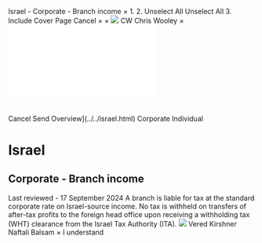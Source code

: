 Israel - Corporate - Branch income
×
1.
2.
Unselect All
Unselect All
3.
Include Cover Page
Cancel
×
×
![](../../-/media/world-wide-tax-summaries/attachments/global---chris-wooley.ashx%3Frev=ac5e5f3223b34096b1afc2a6009c7320&revision=ac5e5f32-23b3-4096-b1af-c2a6009c7320&hash=859B7ADC84DC2CBEC9760E9E6EE7DE6D0A8BFCDF)
CW
Chris Wooley
×
![](branch-income.html)
######
Cancel
Send
Overview](../../israel.html)
Corporate
Individual
# Israel
## Corporate - Branch income
Last reviewed - 17 September 2024
A branch is liable for tax at the standard corporate rate on Israel-source income. No tax is withheld on transfers of after-tax profits to the foreign head office upon receiving a withholding tax (WHT) clearance from the Israel Tax Authority (ITA).
![](../../-/media/world-wide-tax-summaries/attachments/israel---vered_kirshner.ashx%3Frev=2fde9ae84e5a47b8a190e22d9bce9b43&revision=2fde9ae8-4e5a-47b8-a190-e22d9bce9b43&hash=3131FA2D5181FE54770AE6EE88F0AA9E8EFC7F3D)
Vered Kirshner
Naftali Balsam
×
I understand